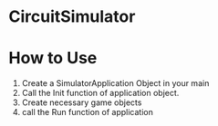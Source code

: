 # CircuitSimulator

# How to Use
1. Create a SimulatorApplication Object in your main
2. Call the Init function of application object.
3. Create necessary game objects
4. call the Run function of application
